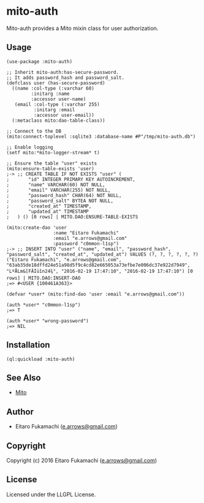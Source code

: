 # mito-auth

Mito-auth provides a Mito mixin class for user authorization.

## Usage

```common-lisp
(use-package :mito-auth)

;; Inherit mito-auth:has-secure-password.
;; It adds password_hash and password_salt.
(defclass user (has-secure-password)
  ((name :col-type (:varchar 60)
         :initarg :name
         :accessor user-name)
   (email :col-type (:varchar 255)
          :initarg :email
          :accessor user-email))
  (:metaclass mito:dao-table-class))

;; Connect to the DB
(mito:connect-toplevel :sqlite3 :database-name #P"/tmp/mito-auth.db")

;; Enable logging
(setf mito:*mito-logger-stream* t)

;; Ensure the table "user" exists
(mito:ensure-table-exists 'user)
;-> ;; CREATE TABLE IF NOT EXISTS "user" (
;       "id" INTEGER PRIMARY KEY AUTOINCREMENT,
;       "name" VARCHAR(60) NOT NULL,
;       "email" VARCHAR(255) NOT NULL,
;       "password_hash" CHAR(64) NOT NULL,
;       "password_salt" BYTEA NOT NULL,
;       "created_at" TIMESTAMP,
;       "updated_at" TIMESTAMP
;   ) () [0 rows] | MITO.DAO:ENSURE-TABLE-EXISTS

(mito:create-dao 'user
                 :name "Eitaro Fukamachi"
                 :email "e.arrows@gmail.com"
                 :password "c0mmon-l1sp")
;-> ;; INSERT INTO "user" ("name", "email", "password_hash", "password_salt", "created_at", "updated_at") VALUES (?, ?, ?, ?, ?, ?) ("Eitaro Fukamachi", "e.arrows@gmail.com", "63ab35de18dffd24e51a98d5f9c4cd82e665053a73efbe7e006dc37e922d7949", "LºÅLm&[FÂÍüîn24¾", "2016-02-19 17:47:10", "2016-02-19 17:47:10") [0 rows] | MITO.DAO:INSERT-DAO
;=> #<USER {100461A363}>

(defvar *user* (mito:find-dao 'user :email "e.arrows@gmail.com"))

(auth *user* "c0mmon-l1sp")
;=> T

(auth *user* "wrong-password")
;=> NIL
```

## Installation

```common-lisp
(ql:quickload :mito-auth)
```

## See Also

* [Mito](https://github.com/fukamachi/mito)

## Author

* Eitaro Fukamachi (e.arrows@gmail.com)

## Copyright

Copyright (c) 2016 Eitaro Fukamachi (e.arrows@gmail.com)

## License

Licensed under the LLGPL License.

